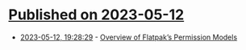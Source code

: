 # [Published on 2023-05-12](index.md)

* [2023-05-12, 19:28:29](https://lobste.rs/s/vrrq5c/overview_flatpak_s_permission_models) - [Overview of Flatpak’s Permission Models](https://theevilskeleton.gitlab.io/2023/05/11/overview-of-flatpaks-permission-models.html)
